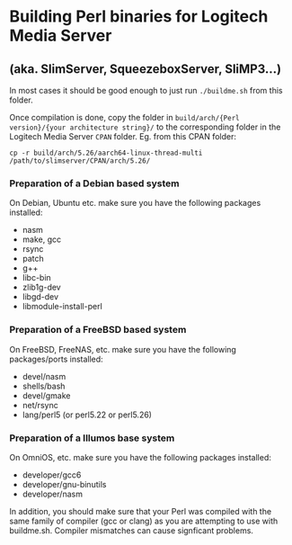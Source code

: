 Building Perl binaries for Logitech Media Server
============================
(aka. SlimServer, SqueezeboxServer, SliMP3...)
--------

In most cases it should be good enough to just run `./buildme.sh` from this folder.

Once compilation is done, copy the folder in `build/arch/{Perl version}/{your architecture string}/` to the corresponding folder in the Logitech Media Server `CPAN` folder. Eg. from this CPAN folder:

```
cp -r build/arch/5.26/aarch64-linux-thread-multi /path/to/slimserver/CPAN/arch/5.26/
```

### Preparation of a Debian based system
On Debian, Ubuntu etc. make sure you have the following packages installed:
* nasm
* make, gcc
* rsync
* patch
* g++
* libc-bin
* zlib1g-dev
* libgd-dev
* libmodule-install-perl

### Preparation of a FreeBSD based system
On FreeBSD, FreeNAS, etc. make sure you have the following packages/ports installed:
* devel/nasm
* shells/bash
* devel/gmake
* net/rsync
* lang/perl5 (or perl5.22 or perl5.26)

### Preparation of a Illumos base system
On OmniOS, etc. make sure you have the following packages installed:
* developer/gcc6
* developer/gnu-binutils
* developer/nasm

In addition, you should make sure that your Perl was compiled with the same family of compiler 
(gcc or clang) as you are attempting to use with buildme.sh. Compiler mismatches can cause 
signficant problems.
